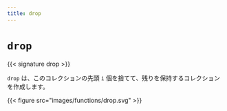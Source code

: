 ```yaml
---
title: drop
---
```


# `drop`

{{< signature drop >}}

`drop` は、このコレクションの先頭 `i` 個を捨てて、残りを保持するコレクションを作成します。

{{< figure src="images/functions/drop.svg" >}}
